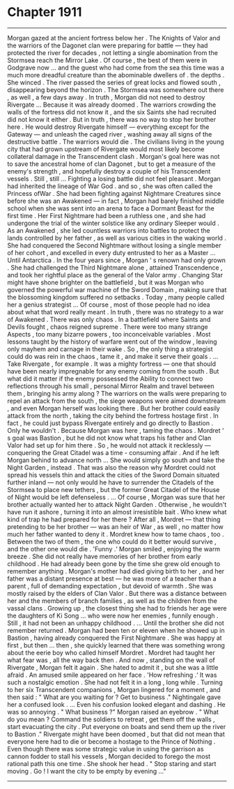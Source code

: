
# Chapter 1911


---

Morgan gazed at the ancient fortress below her . The Knights of Valor and the warriors of the Dagonet clan were preparing for battle — they had protected the river for decades , not letting a single abomination from the Stormsea reach the Mirror Lake .
Of course , the best of them were in Godgrave now ... and the guest who had come from the sea this time was a much more dreadful creature than the abominable dwellers of . the depths .
She winced .
The river passed the series of great locks and flowed south , disappearing beyond the horizon . The Stormsea was somewhere out there , as well , a few days away . In truth , Morgan did not need to destroy Rivergate ...
Because it was already doomed .
The warriors crowding the walls of the fortress did not know it , and the six Saints she had recruited did not know it either . But in truth , there was no way to stop her brother here . He would destroy Rivergate himself — everything except for the Gateway — and unleash the caged river , washing away all signs of the destructive battle .
The warriors would die . The civilians living in the young city that had grown upstream of Rivergate would most likely become collateral damage in the Transcendent clash .
Morgan's goal here was not to save the ancestral home of clan Dagonet , but to get a measure of the enemy's strength , and hopefully destroy a couple of his Transcendent vessels .
Still , still ...
Fighting a losing battle did not feel pleasant .
Morgan had inherited the lineage of War God . and so , she was often called the Princess ofWar . She had been fighting against Nightmare Creatures since before she was an Awakened — in fact , Morgan had barely finished middle school when she was sent into an arena to face a Dormant Beast for the first time .
Her First Nightmare had been a ruthless one , and she had undergone the trial of the winter solstice like any ordinary Sleeper would . As an Awakened , she led countless warriors into battles to protect the lands controlled by her father , as well as various cities in the waking world .
She had conquered the Second Nightmare without losing a single member of her cohort , and excelled in every duty entrusted to her as a Master ...
Until Antarctica .
In the four years since , Morgan ‘ s renown had only grown . She had challenged the Third Nightmare alone , attained Transcendence , and took her rightful place as the general of the Valor army .
Changing Star might have shone brighter on the battlefield , but it was Morgan who governed the powerful war machine of the Sword Domain , making sure that the blossoming kingdom suffered no setbacks .
Today , many people called her a genius strategist ...
Of course , most of those people had no idea about what that word really meant . In truth , there was no strategy to a war of Awakened .
There was only chaos .
In a battlefield where Saints and Devils fought , chaos reigned supreme . There were too many strange Aspects , too many bizarre powers , too inconceivable variables . Most lessons taught by the history of warfare went out of the window , leaving only mayhem and carnage in their wake .
So , the only thing a strategist could do was rein in the chaos , tame it , and make it serve their goals .
... Take Rivergate , for example .
It was a mighty fortress — one that should have been nearly impregnable for any enemy coming from the south .
But what did it matter if the enemy possessed the Ability to connect two reflections through his small , personal Mirror Realm and travel between them , bringing his army along ?
The warriors on the walls were preparing to repel an attack from the south , the siege weapons were aimed downstream , and even Morgan herself was looking there . But her brother could easily attack from the north , taking the city behind the fortress hostage first .
In fact , he could just bypass Rivergate entirely and go directly to Bastion .
Only he wouldn't .
Because Morgan was here , taming the chaos .
Mordret ‘ s goal was Bastion , but he did not know what traps his father and Clan Valor had set up for him there . So , he would not attack it recklessly — conquering the Great Citadel was a time - consuming affair .
And if he left Morgan behind to advance north ...
She would simply go south and take the Night Garden , instead .
That was also the reason why Mordret could not spread his vessels thin and attack the cities of the Sword Domain situated further inland — not only would he have to surrender the Citadels of the Stormsea to place new tethers , but the former Great Citadel of the House of Night would be left defenseless .
... Of course , Morgan was sure that her brother actually wanted her to attack Night Garden . Otherwise , he wouldn't have run it ashore , turning it into an almost irresistible bait . Who knew what kind of trap he had prepared for her there ?
After all , Mordret — that thing pretending to be her brother — was an heir of War , as well , no matter how much her father wanted to deny it .
Mordret knew how to tame chaos , too .
Between the two of them , the one who could do it better would survive , and the other one would die .
'Funny .‘
Morgan smiled , enjoying the warm breeze .
She did not really have memories of her brother from early childhood . He had already been gone by the time she grew old enough to remember anything . Morgan's mother had died giving birth to her , and her father was a distant presence at best — he was more of a teacher than a parent , full of demanding expectation , but devoid of warmth .
She was mostly raised by the elders of Clan Valor . But there was a distance between her and the members of branch families , as well as the children from the vassal clans . Growing up , the closest thing she had to friends her age were the daughters of Ki Song ... who were now her enemies , funnily enough .
Still , it had not been an unhappy childhood .
... Until the brother she did not remember returned .
Morgan had been ten or eleven when he showed up in Bastion , having already conquered the First Nightmare . She was happy at first , but then ... then , she quickly learned that there was something wrong about the eerie boy who called himself Mordret .
Mordret had taught her what fear was , all the way back then .
And now , standing on the wall of Rivergate , Morgan felt it again .
She hated to admit it , but she was a little afraid .
An amused smile appeared on her face .
'How refreshing .‘
It was such a nostalgic emotion . She had not felt it in a long , long while . Turning to her six Transcendent companions , Morgan lingered for a moment , and then said :
" What are you waiting for ? Get to business ."
Nightingale gave her a confused look .
... Even his confusion looked elegant and dashing .
He was so annoying .
" What business ?"
Morgan raised an eyebrow .
" What do you mean ? Command the soldiers to retreat , get them off the walls , start evacuating the city . Put everyone on boats and send them up the river to Bastion ."
Rivergate might have been doomed , but that did not mean that everyone here had to die or become a hostage to the Prince of Nothing . Even though there was some strategic value in using the garrison as cannon fodder to stall his vessels , Morgan decided to forego the most rational path this one time .
She shook her head .
" Stop staring and start moving . Go ! I want the city to be empty by evening ..."

---

